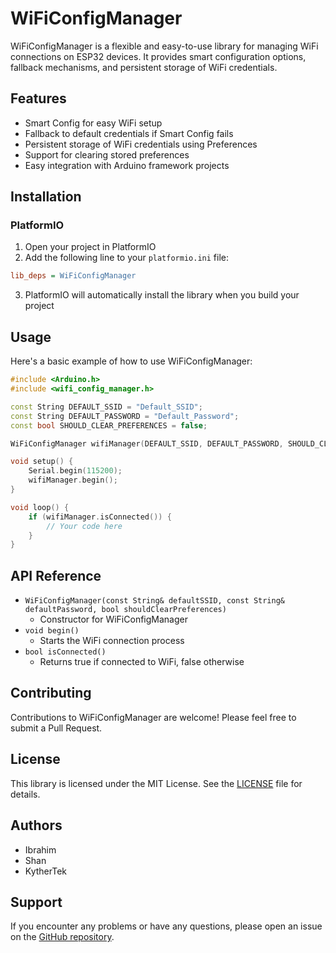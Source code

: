 # WiFiConfigManager

WiFiConfigManager is a flexible and easy-to-use library for managing WiFi connections on ESP32 devices. It provides smart configuration options, fallback mechanisms, and persistent storage of WiFi credentials.

## Features

- Smart Config for easy WiFi setup
- Fallback to default credentials if Smart Config fails
- Persistent storage of WiFi credentials using Preferences
- Support for clearing stored preferences
- Easy integration with Arduino framework projects

## Installation

### PlatformIO

1. Open your project in PlatformIO
2. Add the following line to your `platformio.ini` file:

```ini
lib_deps = WiFiConfigManager
```

3. PlatformIO will automatically install the library when you build your project

## Usage

Here's a basic example of how to use WiFiConfigManager:

```cpp
#include <Arduino.h>
#include <wifi_config_manager.h>

const String DEFAULT_SSID = "Default_SSID";
const String DEFAULT_PASSWORD = "Default_Password";
const bool SHOULD_CLEAR_PREFERENCES = false;

WiFiConfigManager wifiManager(DEFAULT_SSID, DEFAULT_PASSWORD, SHOULD_CLEAR_PREFERENCES);

void setup() {
    Serial.begin(115200);
    wifiManager.begin();
}

void loop() {
    if (wifiManager.isConnected()) {
        // Your code here
    }
}
```

## API Reference

- `WiFiConfigManager(const String& defaultSSID, const String& defaultPassword, bool shouldClearPreferences)`
  - Constructor for WiFiConfigManager
- `void begin()`
  - Starts the WiFi connection process
- `bool isConnected()`
  - Returns true if connected to WiFi, false otherwise

## Contributing

Contributions to WiFiConfigManager are welcome! Please feel free to submit a Pull Request.

## License

This library is licensed under the MIT License. See the [LICENSE](LICENSE) file for details.

## Authors

- Ibrahim
- Shan
- KytherTek

## Support

If you encounter any problems or have any questions, please open an issue on the [GitHub repository](https://github.com/ibrahimmansur4/wifi_config_manager).
